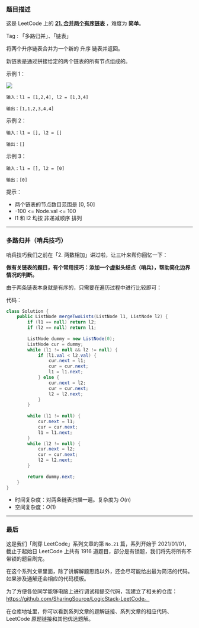 ### 题目描述

这是 LeetCode 上的 **[21. 合并两个有序链表](https://leetcode-cn.com/problems/merge-two-sorted-lists/solution/shua-chuan-lc-shuang-zhi-zhen-jie-fa-sha-b22z/)** ，难度为 **简单**。

Tag : 「多路归并」、「链表」



将两个升序链表合并为一个新的 升序 链表并返回。

新链表是通过拼接给定的两个链表的所有节点组成的。 



示例 1：

![](https://assets.leetcode.com/uploads/2020/10/03/merge_ex1.jpg)

```
输入：l1 = [1,2,4], l2 = [1,3,4]

输出：[1,1,2,3,4,4]
```
示例 2：
```
输入：l1 = [], l2 = []

输出：[]
```
示例 3：
```
输入：l1 = [], l2 = [0]

输出：[0]
```

提示：
* 两个链表的节点数目范围是 [0, 50]
* -100 <= Node.val <= 100
* l1 和 l2 均按 非递减顺序 排列

---

### 多路归并（哨兵技巧）

哨兵技巧我们之前在「2. 两数相加」讲过啦，让三叶来帮你回忆一下：

**做有关链表的题目，有个常用技巧：添加一个虚拟头结点（哨兵），帮助简化边界情况的判断。**

由于两条链表本身就是有序的，只需要在遍历过程中进行比较即可：

代码：
```Java []
class Solution {
    public ListNode mergeTwoLists(ListNode l1, ListNode l2) {
        if (l1 == null) return l2;    
        if (l2 == null) return l1;
                
        ListNode dummy = new ListNode(0);
        ListNode cur = dummy;
        while (l1 != null && l2 != null) {
            if (l1.val < l2.val) {
                cur.next = l1;
                cur = cur.next;
                l1 = l1.next;
            } else {
                cur.next = l2;
                cur = cur.next;
                l2 = l2.next;
            } 
        }
        
        while (l1 != null) {
            cur.next = l1;
            cur = cur.next;
            l1 = l1.next;
        }
        while (l2 != null) {
            cur.next = l2;
            cur = cur.next;
            l2 = l2.next;
        }
        
        return dummy.next;
    }
}
```
* 时间复杂度：对两条链表扫描一遍。复杂度为 $O(n)$
* 空间复杂度：$O(1)$

---
### 最后

这是我们「刷穿 LeetCode」系列文章的第 `No.21` 篇，系列开始于 2021/01/01，截止于起始日 LeetCode 上共有 1916 道题目，部分是有锁题，我们将先将所有不带锁的题目刷完。

在这个系列文章里面，除了讲解解题思路以外，还会尽可能给出最为简洁的代码。如果涉及通解还会相应的代码模板。

为了方便各位同学能够电脑上进行调试和提交代码，我建立了相关的仓库：https://github.com/SharingSource/LogicStack-LeetCode。

在仓库地址里，你可以看到系列文章的题解链接、系列文章的相应代码、LeetCode 原题链接和其他优选题解。


